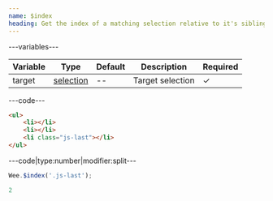 ```yaml
---
name: $index
heading: Get the index of a matching selection relative to it's siblings
---
```


---variables---

| Variable | Type | Default | Description | Required |
| -- | -- | -- | -- | -- |
| target | [selection](/script#selection) | -- | Target selection | ✓ |

---code---

```html
<ul>
    <li></li>
    <li></li>
    <li class="js-last"></li>
</ul>
```

---code|type:number|modifier:split---

```javascript
Wee.$index('.js-last');
```

```javascript
2
```